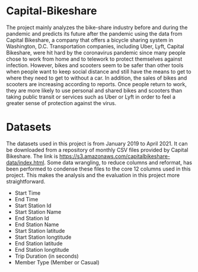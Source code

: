 # Capital-Bikeshare
The project mainly analyzes the bike-share industry before and during the pandemic and predicts its future after the pandemic using the data from Capital Bikeshare, a company that offers a bicycle sharing system in Washington, D.C. Transportation companies, including Uber, Lyft, Capital Bikeshare, were hit hard by the coronavirus pandemic since many people chose to work from home and to telework to protect themselves against infection. However, bikes and scooters seem to be safer than other tools when people want to keep social distance and still have the means to get to where they need to get to without a car. In addition, the sales of bikes and scooters are increasing according to reports. Once people return to work, they are more likely to use personal and shared bikes and scooters than taking public transit or services such as Uber or Lyft in order to feel a greater sense of protection against the virus.
# Datasets
The datasets used in this project is from January 2019 to April 2021. It can be downloaded from a repository of monthly CSV files provided by Capital Bikeshare. The link is https://s3.amazonaws.com/capitalbikeshare-data/index.html. Some data wrangling, to reduce columns and reformat, has been performed to condense these files to the core 12 columns used in this project. This makes the analysis and the evaluation in this project more straightforward.
- Start Time
- End Time
- Start Station Id
- Start Station Name
- End Station Id
- End Station Name
- Start Station latitude
- Start Station longtitude
- End Station latitude
- End Station longtitude
- Trip Duration (in seconds)
- Member Type (Member or Casual)

